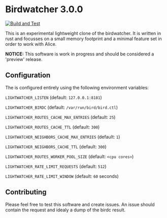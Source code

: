 # Birdwatcher 3.0.0

[![Build and Test](https://github.com/alice-lg/lightwatcher/actions/workflows/rust.yml/badge.svg)](https://github.com/alice-lg/lightwatcher/actions/workflows/rust.yml)

This is an experimental lightweight clone of the birdwatcher.
It is written in rust and focusses on a small memory footprint
and a minimal feature set in order to work with Alice.

**NOTICE:** This software is work in progress and should be
considered a 'preview' release.

## Configuration

The is configured entirely using the following environment variables:

`LIGHTWATCHER_LISTEN` (default: `127.0.0.1:8181`)

`LIGHTWATCHER_BIRDC`  (default: `/var/run/bird/bird.ctl`)

`LIGHTWATCHER_ROUTES_CACHE_MAX_ENTRIES` (default: `25`)

`LIGHTWATCHER_ROUTES_CACHE_TTL` (default: `300`)

`LIGHTWATCHER_NEIGHBORS_CACHE_MAX_ENTRIES` (default: `1`)

`LIGHTWATCHER_NEIGHBORS_CACHE_TTL` (default: `300`)

`LIGHTWATCHER_ROUTES_WORKER_POOL_SIZE` (default: `<cpu cores>`)

`LIGHTWATCHER_RATE_LIMIT_REQUESTS` (default: `512`)

`LIGHTWATCHER_RATE_LIMIT_WINDOW`  (default: `60` seconds)


## Contributing

Please feel free to test this software and create issues.
An issue should contain the request and idealy a dump of
the birdc result.


